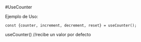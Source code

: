 #UseCounter

Ejemplo de Uso:
```
const {counter, increment, decrement, reset} = useCounter();

```
useCounter() //recibe un valor por defecto